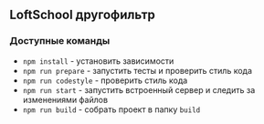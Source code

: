 ## LoftSchool другофильтр

### Доступные команды

* `npm install` - установить зависимости
* `npm run prepare` - запустить тесты и проверить стиль кода
* `npm run codestyle` - проверить стиль кода
* `npm run start` - запустить встроенный сервер и следить за изменениями файлов
* `npm run build` - собрать проект в папку `build`
